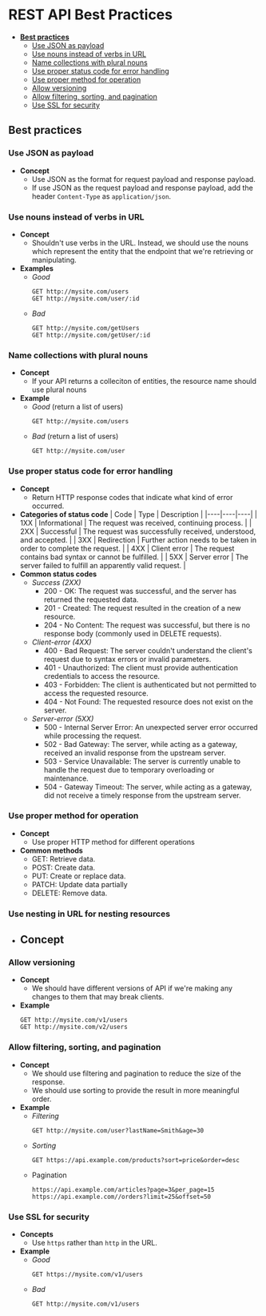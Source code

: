 # REST API Best Practices

- [**Best practices**](#best-practices)
   - [Use JSON as payload](#use-json-as-payload)
   - [Use nouns instead of verbs in URL](#use-nouns-instead-of-verbs-in-url)
   - [Name collections with plural nouns](#name-collections-with-plural-nouns)
   - [Use proper status code for error handling](#use-proper-status-code-for-error-handling)
   - [Use proper method for operation](#use-proper-method-for-operation)
   - [Allow versioning](#allow-versioning)
   - [Allow filtering, sorting, and pagination](#allow-filtering-sorting-and-pagination)
   - [Use SSL for security](#use-ssl-for-security)

## Best practices
### Use JSON as payload
- **Concept**
   - Use JSON as the format for request payload and response payload.
   - If use JSON as the request payload and response payload, add the header `Content-Type` as `application/json`.

### Use nouns instead of verbs in URL
- **Concept**
   - Shouldn't use verbs in the URL. Instead, we should use the nouns which represent the entity that the endpoint that we're retrieving or manipulating.
- **Examples**
   - *Good*
     ```
     GET http://mysite.com/users
     GET http://mysite.com/user/:id
     ```
   - *Bad*
     ```
     GET http://mysite.com/getUsers
     GET http://mysite.com/getUser/:id
     ```

### Name collections with plural nouns
- **Concept**
   - If your API returns a colleciton of entities, the resource name should use plural nouns
- **Example**
   - *Good* (return a list of users)
     ```
     GET http://mysite.com/users
     ```
   - *Bad* (return a list of users)
     ```
     GET http://mysite.com/user
     ```

### Use proper status code for error handling
- **Concept**
   - Return HTTP response codes that indicate what kind of error occurred.
- **Categories of status code**
  | Code | Type | Description |
  |----|----|----|
  | 1XX | Informational | The request was received, continuing process. |
  | 2XX | Successful | The request was successfully received, understood, and accepted. |
  | 3XX | Redirection | Further action needs to be taken in order to complete the request. |
  | 4XX | Client error | The request contains bad syntax or cannot be fulfilled. |
  | 5XX | Server error | The server failed to fulfill an apparently valid request. |
- **Common status codes**
   - *Success (2XX)*
      - 200 - OK: The request was successful, and the server has returned the requested data.
      - 201 - Created: The request resulted in the creation of a new resource.
      - 204 - No Content: The request was successful, but there is no response body (commonly used in DELETE requests).
   - *Client-error (4XX)*
      - 400 - Bad Request: The server couldn't understand the client's request due to syntax errors or invalid parameters.
      - 401 - Unauthorized: The client must provide authentication credentials to access the resource.
      - 403 - Forbidden: The client is authenticated but not permitted to access the requested resource.
      - 404 - Not Found: The requested resource does not exist on the server.
   - *Server-error (5XX)*
      - 500 - Internal Server Error: An unexpected server error occurred while processing the request.
      - 502 - Bad Gateway: The server, while acting as a gateway, received an invalid response from the upstream server.
      - 503 - Service Unavailable: The server is currently unable to handle the request due to temporary overloading or maintenance.
      - 504 - Gateway Timeout: The server, while acting as a gateway, did not receive a timely response from the upstream server.

### Use proper method for operation
- **Concept**
   - Use proper HTTP method for different operations
- **Common methods**
   - GET: Retrieve data.
   - POST: Create data.
   - PUT: Create or replace data.
   - PATCH: Update data partially
   - DELETE: Remove data.

### Use nesting in URL for nesting resources
- **Concept**
   - 

### Allow versioning
- **Concept**
   - We should have different versions of API if we're making any changes to them that may break clients.
- **Example**
  ```
  GET http://mysite.com/v1/users
  GET http://mysite.com/v2/users
  ```

### Allow filtering, sorting, and pagination
- **Concept**
   - We should use filtering and pagination to reduce the size of the response.
   - We should use sorting to provide the result in more meaningful order.
- **Example**
   - *Filtering*
     ```
     GET http://mysite.com/user?lastName=Smith&age=30
     ```
   - *Sorting*
     ```
     GET https://api.example.com/products?sort=price&order=desc
     ```
   - Pagination
     ```
     https://api.example.com/articles?page=3&per_page=15
     https://api.example.com//orders?limit=25&offset=50
     ```

### Use SSL for security
- **Concepts**
   - Use `https` rather than `http` in the URL.
- **Example**
   - *Good*
     ```
     GET https://mysite.com/v1/users
     ```
   - *Bad*
     ```
     GET http://mysite.com/v1/users
     ```
